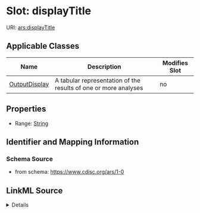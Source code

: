 # Slot: displayTitle

URI: [ars:displayTitle](https://www.cdisc.org/ars/1-0/displayTitle)



<!-- no inheritance hierarchy -->




## Applicable Classes

| Name | Description | Modifies Slot |
| --- | --- | --- |
[OutputDisplay](OutputDisplay.md) | A tabular representation of the results of one or more analyses |  no  |







## Properties

* Range: [String](String.md)





## Identifier and Mapping Information







### Schema Source


* from schema: https://www.cdisc.org/ars/1-0




## LinkML Source

<details>
```yaml
name: displayTitle
from_schema: https://www.cdisc.org/ars/1-0
rank: 1000
alias: displayTitle
domain_of:
- OutputDisplay
range: string

```
</details>